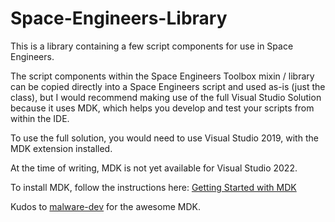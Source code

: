 # Space-Engineers-Library

This is a library containing a few script components for use in Space Engineers.

The script components within the Space Engineers Toolbox mixin / library can be copied directly into a Space Engineers script and used as-is (just the class), but I would recommend making use of the full Visual Studio Solution because it uses MDK, which helps you develop and test your scripts from within the IDE.

To use the full solution, you would need to use Visual Studio 2019, with the MDK extension installed.

At the time of writing, MDK is not yet available for Visual Studio 2022.

To install MDK, follow the instructions here: [Getting Started with MDK](https://github.com/malware-dev/MDK-SE/wiki/Getting-Started-with-MDK)

Kudos to [malware-dev](https://github.com/malware-dev) for the awesome MDK.

